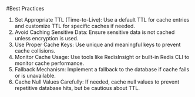 #Best Practices
   1. Set Appropriate TTL (Time-to-Live): Use a default TTL for cache entries and customize TTL for specific caches if needed.
   2. Avoid Caching Sensitive Data: Ensure sensitive data is not cached unless encryption is used.
   3. Use Proper Cache Keys: Use unique and meaningful keys to prevent cache collisions.
   4. Monitor Cache Usage: Use tools like RedisInsight or built-in Redis CLI to monitor cache performance.
   5. Fallback Mechanism: Implement a fallback to the database if cache fails or is unavailable.
   6. Cache Null Values Carefully: If needed, cache null values to prevent repetitive database hits, but be cautious about TTL.